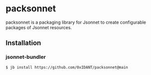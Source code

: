 # packsonnet

packsonnet is a packaging library for Jsonnet to create configurable packages
of Jsonnet resources.

## Installation

### jsonnet-bundler

```bash
$ jb install https://github.com/0xIDANT/packsonnet@main
```
